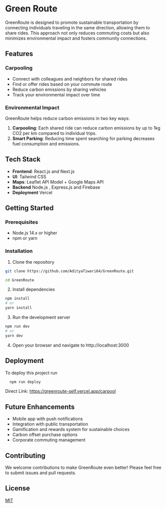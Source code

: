 
# Green Route

GreenRoute is designed to promote sustainable transportation by connecting individuals traveling in the same direction, allowing them to share rides. This approach not only reduces commuting costs but also minimizes environmental impact and fosters community connections.



## Features

### Carpooling
- Connect with colleagues and neighbors for shared rides
- Find or offer rides based on your commute route
- Reduce carbon emissions by sharing vehicles
- Track your environmental impact over time

### Environmental Impact

GreenRoute helps reduce carbon emissions in two key ways:

1. **Carpooling**: Each shared ride can reduce carbon emissions by up to 1kg CO2 per km compared to individual trips.
2. **Smart Parking**: Reducing time spent searching for parking decreases fuel consumption and emissions.
## Tech Stack

- **Frontend**: React.js and Next.js
- **UI**: Tailwind CSS
- **Maps**: Leaflet API Model + Google Maps API
- **Backend** Node.js , Express.js and Firebase
- **Deployment** Vercel 
## Getting Started

### Prerequisites
- Node.js 14.x or higher
- npm or yarn

### Installation

1. Clone the repository
```bash
git clone https://github.com/AdityaTiwari64/GreenRoute.git

cd GreenRoute
```

2. Install dependencies
```bash
npm install
# or
yarn install
```

3. Run the development server
```bash
npm run dev
# or
yarn dev
```

4. Open your browser and navigate to http://localhost:3000
## Deployment

To deploy this project run

```bash
  npm run deploy
```
Direct Link:
https://greenroute-self.vercel.app/carpool
## Future Enhancements

- Mobile app with push notifications
- Integration with public transportation
- Gamification and rewards system for sustainable choices
- Carbon offset purchase options
- Corporate commuting management

## Contributing

We welcome contributions to make GreenRoute even better! Please feel free to submit issues and pull requests.

## License

[MIT](https://choosealicense.com/licenses/mit/)

